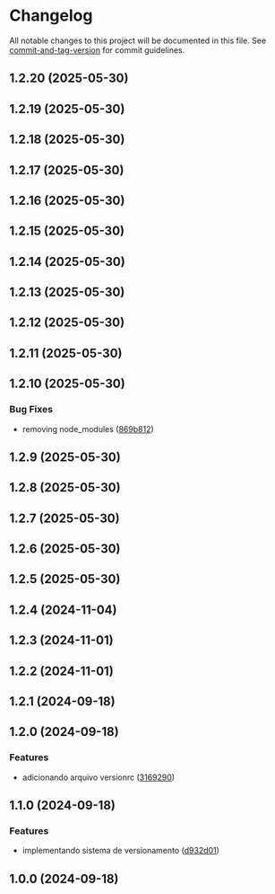 # Changelog

All notable changes to this project will be documented in this file. See [commit-and-tag-version](https://github.com/absolute-version/commit-and-tag-version) for commit guidelines.

## 1.2.20 (2025-05-30)

## 1.2.19 (2025-05-30)

## 1.2.18 (2025-05-30)

## 1.2.17 (2025-05-30)

## 1.2.16 (2025-05-30)

## 1.2.15 (2025-05-30)

## 1.2.14 (2025-05-30)

## 1.2.13 (2025-05-30)

## 1.2.12 (2025-05-30)

## 1.2.11 (2025-05-30)

## 1.2.10 (2025-05-30)


### Bug Fixes

* removing node_modules ([869b812](https://github.com/toolbox-playground/pipelines-seguranca-exemplo-basico/commit/869b8124ba3ce6235167558936673b2dcbca9a27))

## 1.2.9 (2025-05-30)

## 1.2.8 (2025-05-30)

## 1.2.7 (2025-05-30)

## 1.2.6 (2025-05-30)

## 1.2.5 (2025-05-30)

## 1.2.4 (2024-11-04)

## 1.2.3 (2024-11-01)

## 1.2.2 (2024-11-01)

## 1.2.1 (2024-09-18)

## 1.2.0 (2024-09-18)


### Features

* adicionando arquivo versionrc ([3169290](https://github.com/toolbox-playground/pipelines-seguranca-exemplo-basico/commit/31692906c71d1a70aab9e1426512fe39c8bae98c))

## 1.1.0 (2024-09-18)


### Features

* implementando sistema de versionamento ([d932d01](https://github.com/toolbox-playground/pipelines-seguranca-exemplo-basico/commit/d932d01f0409d297466fe23c484854bc889f88b4))

## 1.0.0 (2024-09-18)
